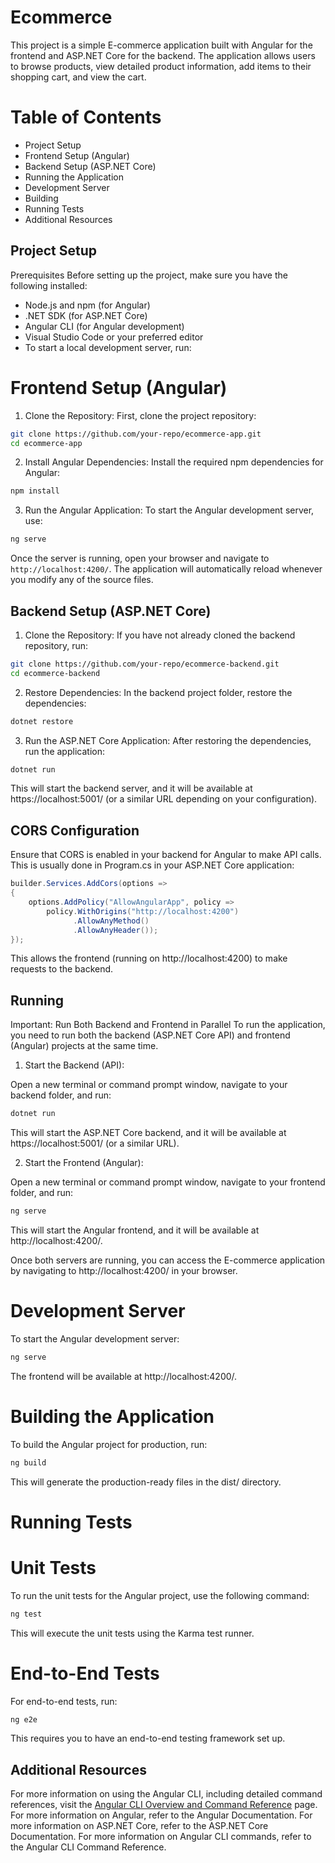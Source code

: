# Ecommerce

This project is a simple E-commerce application built with Angular for the frontend and ASP.NET Core for the backend. The application allows users to browse products, view detailed product information, add items to their shopping cart, and view the cart.

# Table of Contents
* Project Setup
* Frontend Setup (Angular)
* Backend Setup (ASP.NET Core)
* Running the Application
* Development Server
* Building
* Running Tests
* Additional Resources

## Project Setup
Prerequisites
Before setting up the project, make sure you have the following installed:

* Node.js and npm (for Angular)
* .NET SDK (for ASP.NET Core)
* Angular CLI (for Angular development)
* Visual Studio Code or your preferred editor
* To start a local development server, run:

# Frontend Setup (Angular)
1. Clone the Repository: First, clone the project repository:
```bash
git clone https://github.com/your-repo/ecommerce-app.git
cd ecommerce-app
```
2. Install Angular Dependencies: Install the required npm dependencies for Angular:
```bash
npm install
```
3. Run the Angular Application: To start the Angular development server, use:
```bash
ng serve
```
Once the server is running, open your browser and navigate to `http://localhost:4200/`. The application will automatically reload whenever you modify any of the source files.

## Backend Setup (ASP.NET Core)
1. Clone the Repository: If you have not already cloned the backend repository, run:

```bash
git clone https://github.com/your-repo/ecommerce-backend.git
cd ecommerce-backend
```
2. Restore Dependencies: In the backend project folder, restore the dependencies:

```bash
dotnet restore
```
3. Run the ASP.NET Core Application: After restoring the dependencies, run the application:

```bash
dotnet run
```
This will start the backend server, and it will be available at https://localhost:5001/ (or a similar URL depending on your configuration).



## CORS Configuration

Ensure that CORS is enabled in your backend for Angular to make API calls. This is usually done in Program.cs in your ASP.NET Core application:
```csharp
builder.Services.AddCors(options =>
{
    options.AddPolicy("AllowAngularApp", policy =>
        policy.WithOrigins("http://localhost:4200")
              .AllowAnyMethod()
              .AllowAnyHeader());
});
```
This allows the frontend (running on http://localhost:4200) to make requests to the backend.

## Running 
Important: Run Both Backend and Frontend in Parallel
To run the application, you need to run both the backend (ASP.NET Core API) and frontend (Angular) projects at the same time.

1. Start the Backend (API):

Open a new terminal or command prompt window, navigate to your backend folder, and run:

```bash
dotnet run
```
This will start the ASP.NET Core backend, and it will be available at https://localhost:5001/ (or a similar URL).

2. Start the Frontend (Angular):

Open a new terminal or command prompt window, navigate to your frontend folder, and run:

```bash
ng serve
```
This will start the Angular frontend, and it will be available at http://localhost:4200/.

Once both servers are running, you can access the E-commerce application by navigating to http://localhost:4200/ in your browser.


# Development Server
To start the Angular development server:

```bash
ng serve
```
The frontend will be available at http://localhost:4200/.

# Building the Application
To build the Angular project for production, run:

```bash
ng build
```
This will generate the production-ready files in the dist/ directory.


# Running Tests
# Unit Tests
To run the unit tests for the Angular project, use the following command:

```bash
ng test
```
This will execute the unit tests using the Karma test runner.

# End-to-End Tests
For end-to-end tests, run:

```bash
ng e2e
```
This requires you to have an end-to-end testing framework set up.


## Additional Resources

For more information on using the Angular CLI, including detailed command references, visit the [Angular CLI Overview and Command Reference](https://angular.dev/tools/cli) page.
For more information on Angular, refer to the Angular Documentation.
For more information on ASP.NET Core, refer to the ASP.NET Core Documentation.
For more information on Angular CLI commands, refer to the Angular CLI Command Reference.


